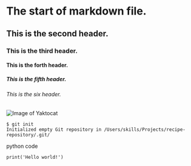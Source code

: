 # The start of markdown file.
## This is the second header.
### This is the third header.
#### This is the forth header.
##### This is the fifth header.
###### This is the six header.
![Image of Yaktocat](https://octodex.github.com/images/yaktocat.png)
```
$ git init
Initialized empty Git repository in /Users/skills/Projects/recipe-repository/.git/
```
python code
```
print('Hello world!')
```
